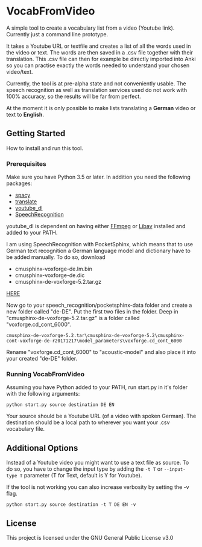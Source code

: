 # VocabFromVideo
A simple tool to create a vocabulary list from a video (Youtube link). Currently just a command line prototype.

It takes a Youtube URL or textfile and creates a list of all the words used in the video or text. The words are then saved in a .csv file together with their translation. This .csv file can then for example be directly imported into Anki so you can practise exactly the words needed to understand your chosen video/text.

Currently, the tool is at pre-alpha state and not conveniently usable. The speech recognition as well as translation services used do not work with 100% accuracy, so the results will be far from perfect.

At the moment it is only possible to make lists translating a __German__ video or text to __English__.
## Getting Started
How to install and run this tool.
### Prerequisites
Make sure you have Python 3.5 or later.
In addition you need the following packages:
* [spacy](https://pypi.org/project/spacy/)
* [translate](https://pypi.org/project/translate/)
* [youtube_dl](https://pypi.org/project/youtube_dl/)
* [SpeechRecognition](https://pypi.org/project/SpeechRecognition/)

youtube_dl is dependent on having either [FFmpeg](https://www.ffmpeg.org/) or [Libav](https://libav.org/) installed and added to your PATH.

I am using SpeechRecognition with PocketSphinx, which means that to use German text recognition a German language model and dictionary have to be added manually. To do so, download 
* cmusphinx-voxforge-de.lm.bin
* cmusphinx-voxforge-de.dic
* cmusphinx-de-voxforge-5.2.tar.gz

[HERE](https://sourceforge.net/projects/cmusphinx/files/Acoustic%20and%20Language%20Models/German/)

Now go to your speech_recognition/pocketsphinx-data folder and create a new folder called "de-DE". Put the first two files in the folder. Deep in "cmusphinx-de-voxforge-5.2.tar.gz" is a folder called "voxforge.cd_cont_6000".

`cmusphinx-de-voxforge-5.2.tar\cmusphinx-de-voxforge-5.2\cmusphinx-cont-voxforge-de-r20171217\model_parameters\voxforge.cd_cont_6000`

Rename "voxforge.cd_cont_6000" to "acoustic-model" and also place it into your created "de-DE" folder.
### Running VocabFromVideo
Assuming you have Python added to your PATH, run start.py in it's folder with the following arguments:

`python start.py source destination DE EN`

Your source should be a Youtube URL (of a video with spoken German).
The destination should be a local path to wherever you want your .csv vocabulary file.

## Additional Options
Instead of a Youtube video you might want to use a text file as source. To do so, you have to change the input type by adding the `-t T` or `--input-type T` parameter (T for Text, default is Y for Youtube).

If the tool is not working you can also increase verbosity by setting the -v flag.

`python start.py source destination -t T DE EN -v`

## License
This project is licensed under the GNU General Public License v3.0
